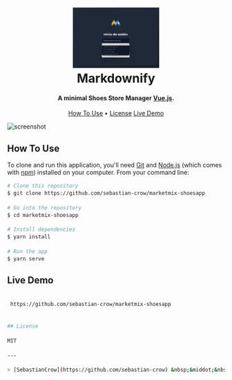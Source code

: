 <h1 align="center">
  <br>
  <a href="http://www.amitmerchant.com/electron-markdownify"><img src="./src/assets/img/LoginRol.jpeg" alt="Markdownify" width="200"></a>
  <br>
  Markdownify
  <br>
</h1>

<h4 align="center">A minimal Shoes Store Manager <a href="https://vuejs.org" target="_blank">Vue.js</a>.</h4>

<p align="center">
  <a href="#how-to-use">How To Use</a> •
  <a href="#license">License</a>
  <a href="#live-demo">Live Demo</a>
  
</p>

![screenshot](./src/assets/img/preview.gif)

## How To Use

To clone and run this application, you'll need [Git](https://git-scm.com) and [Node.js](https://nodejs.org/en/download/) (which comes with [npm](http://npmjs.com)) installed on your computer. From your command line:

```bash
# Clone this repository
$ git clone https://github.com/sebastian-crow/marketmix-shoesapp

# Go into the repository
$ cd marketmix-shoesapp

# Install dependencies
$ yarn install

# Run the app
$ yarn serve
```

## Live Demo

```bash

 https://github.com/sebastian-crow/marketmix-shoesapp


## License

MIT

---

> [SebastianCrow](https://github.com/sebastian-crow) &nbsp;&middot;&nbsp;
```
